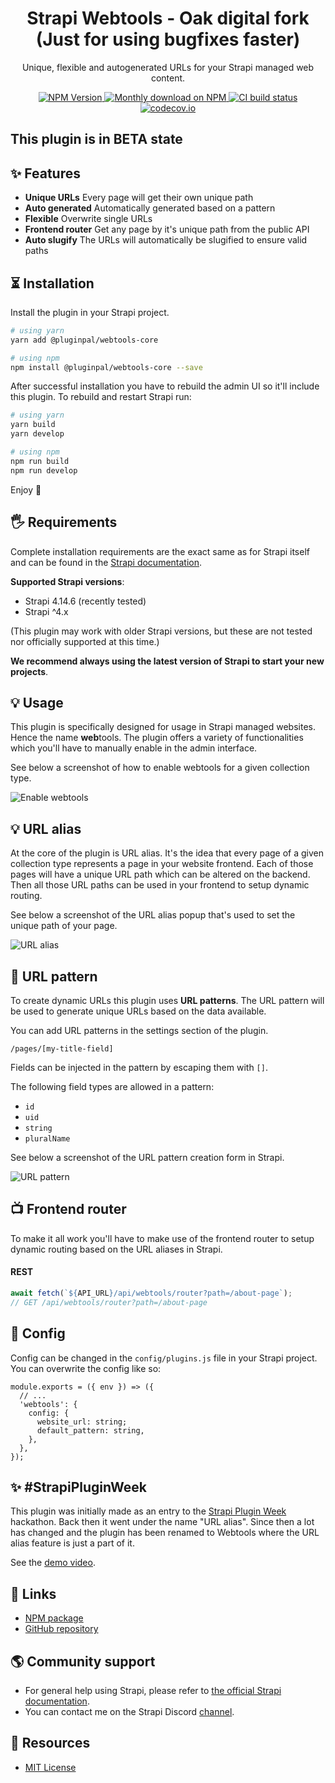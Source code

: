 <div align="center">
<h1>Strapi Webtools - Oak digital fork (Just for using bugfixes faster)</h1>
	
<p style="margin-top: 0;">Unique, flexible and autogenerated URLs for your Strapi managed web content.</p>
	
<p>
  <a href="https://www.npmjs.org/package/@pluginpal/webtools-core">
    <img src="https://img.shields.io/npm/v/@pluginpal/webtools-core/latest.svg" alt="NPM Version" />
  </a>
  <a href="https://www.npmjs.org/package/@pluginpal/webtools-core">
    <img src="https://img.shields.io/npm/dm/@pluginpal/webtools-core" alt="Monthly download on NPM" />
  </a>
  <a href="https://codecov.io/gh/pluginpal/strapi-webtools">
    <img src="https://img.shields.io/github/actions/workflow/status/pluginpal/strapi-webtools/tests.yml?branch=master" alt="CI build status" />
  </a>
  <a href="https://codecov.io/gh/pluginpal/strapi-webtools">
    <img src="https://codecov.io/gh/pluginpal/strapi-webtools/coverage.svg?branch=master" alt="codecov.io" />
  </a>
</p>
</div>

## This plugin is in BETA state

## ✨ Features

- **Unique URLs** Every page will get their own unique path
- **Auto generated** Automatically generated based on a pattern
- **Flexible** Overwrite single URLs
- **Frontend router** Get any page by it's unique path from the public API
- **Auto slugify** The URLs will automatically be slugified to ensure valid paths

## ⏳ Installation

Install the plugin in your Strapi project.

```bash
# using yarn
yarn add @pluginpal/webtools-core

# using npm
npm install @pluginpal/webtools-core --save
```

After successful installation you have to rebuild the admin UI so it'll include this plugin. To rebuild and restart Strapi run:

```bash
# using yarn
yarn build
yarn develop

# using npm
npm run build
npm run develop
```

Enjoy 🎉

## 🖐 Requirements

Complete installation requirements are the exact same as for Strapi itself and can be found in the [Strapi documentation](https://strapi.io/documentation).

**Supported Strapi versions**:

- Strapi 4.14.6 (recently tested)
- Strapi ^4.x

(This plugin may work with older Strapi versions, but these are not tested nor officially supported at this time.)

**We recommend always using the latest version of Strapi to start your new projects**.

## 💡 Usage
This plugin is specifically designed for usage in Strapi managed websites. Hence the name **web**tools. The plugin offers a variety of functionalities which you'll have to manually enable in the admin interface.

See below a screenshot of how to enable webtools for a given collection type.

<img src="https://raw.githubusercontent.com/pluginpal/strapi-webtools/master/.github/enable-webtools.png" alt="Enable webtools" />

## 💡 URL alias
At the core of the plugin is URL alias. It's the idea that every page of a given collection type represents a page in your website frontend. Each of those pages will have a unique URL path which can be altered on the backend. Then all those URL paths can be used in your frontend to setup dynamic routing.

See below a screenshot of the URL alias popup that's used to set the unique path of your page.

<img src="https://raw.githubusercontent.com/pluginpal/strapi-webtools/master/.github/url-alias.png" alt="URL alias" />

## 🔌 URL pattern
To create dynamic URLs this plugin uses **URL patterns**. The URL pattern will be used to generate unique URLs based on the data available.

You can add URL patterns in the settings section of the plugin.

```
/pages/[my-title-field]
```

Fields can be injected in the pattern by escaping them with `[]`.

The following field types are allowed in a pattern:

- `id`
- `uid`
- `string`
- `pluralName`

See below a screenshot of the URL pattern creation form in Strapi.

<img src="https://raw.githubusercontent.com/pluginpal/strapi-webtools/master/.github/url-pattern.png" alt="URL pattern" />

## 📺  Frontend router

To make it all work you'll have to make use of the frontend router to setup dynamic routing based on the URL aliases in Strapi.

#### REST

```js
await fetch(`${API_URL}/api/webtools/router?path=/about-page`);
// GET /api/webtools/router?path=/about-page
```

## 🔧 Config
Config can be changed in the `config/plugins.js` file in your Strapi project.
You can overwrite the config like so:

```
module.exports = ({ env }) => ({
  // ...
  'webtools': {
    config: {
      website_url: string;
      default_pattern: string,  
    },
  },
});
```
## ✨ #StrapiPluginWeek

This plugin was initially made as an entry to the <a href="https://lu.ma/strapihacks">Strapi Plugin Week</a> hackathon. Back then it went under the name "URL alias". Since then a lot has changed and the plugin has been renamed to Webtools where the URL alias feature is just a part of it.

See the <a href="https://www.loom.com/share/5409b9415e3e4b66ad27eab967c393d0">demo video</a>.

## 🔗 Links

- [NPM package](https://www.npmjs.com/package/@pluginpal/webtools-core)
- [GitHub repository](https://github.com/pluginpal/strapi-webtools)

## 🌎 Community support

- For general help using Strapi, please refer to [the official Strapi documentation](https://strapi.io/documentation/).
- You can contact me on the Strapi Discord [channel](https://discord.strapi.io/).

## 📝 Resources

- [MIT License](LICENSE.md)
